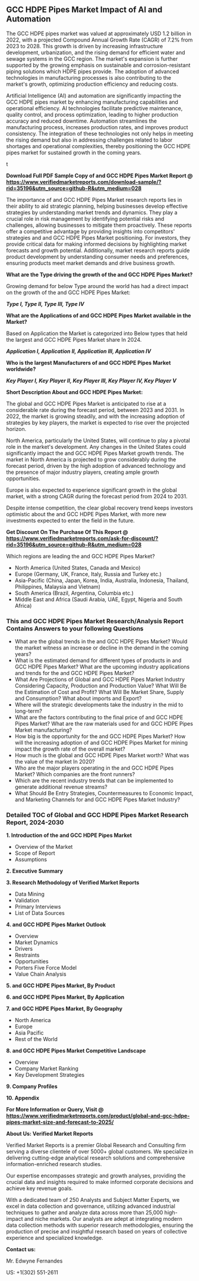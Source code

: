 <h2>GCC HDPE Pipes Market Impact of AI and Automation</h2><p>The GCC HDPE pipes market was valued at approximately USD 1.2 billion in 2022, with a projected Compound Annual Growth Rate (CAGR) of 7.2% from 2023 to 2028. This growth is driven by increasing infrastructure development, urbanization, and the rising demand for efficient water and sewage systems in the GCC region. The market's expansion is further supported by the growing emphasis on sustainable and corrosion-resistant piping solutions which HDPE pipes provide. The adoption of advanced technologies in manufacturing processes is also contributing to the market's growth, optimizing production efficiency and reducing costs.</p><p>Artificial Intelligence (AI) and automation are significantly impacting the GCC HDPE pipes market by enhancing manufacturing capabilities and operational efficiency. AI technologies facilitate predictive maintenance, quality control, and process optimization, leading to higher production accuracy and reduced downtime. Automation streamlines the manufacturing process, increases production rates, and improves product consistency. The integration of these technologies not only helps in meeting the rising demand but also in addressing challenges related to labor shortages and operational complexities, thereby positioning the GCC HDPE pipes market for sustained growth in the coming years.</p>t</p><p id="" class=""><strong>Download Full PDF Sample Copy of and GCC HDPE Pipes Market Report @ <a href="https://www.verifiedmarketreports.com/download-sample/?rid=35196&utm_source=github-R&utm_medium=028" target="_blank">https://www.verifiedmarketreports.com/download-sample/?rid=35196&utm_source=github-R&utm_medium=028</a></strong></p><p>The importance of&nbsp;and GCC HDPE Pipes Market research reports lies in their ability to aid strategic planning, helping businesses develop effective strategies by understanding market trends and dynamics. They play a crucial role in risk management by identifying potential risks and challenges, allowing businesses to mitigate them proactively. These reports offer a competitive advantage by providing insights into competitors' strategies and and GCC HDPE Pipes Market positioning. For investors, they provide critical data for making informed decisions by highlighting market forecasts and growth potential. Additionally, market research reports guide product development by understanding consumer needs and preferences, ensuring products meet market demands and drive business growth.</p><p><strong>What are the&nbsp;Type driving the growth of the and GCC HDPE Pipes Market?</strong></p><p id="" class="">Growing demand for below Type around the world has had a direct impact on the growth of the and GCC HDPE Pipes Market:</p><em><strong>Type I, Type II, Type III, Type IV</strong></em></p><strong>What are the&nbsp;Applications&nbsp;of and GCC HDPE Pipes Market available in the Market?</strong></p><p id="" class="">Based on Application the Market is categorized into Below types that held the largest and GCC HDPE Pipes Market share In 2024.</p><em><strong>Application I, Application II, Application III, Application IV</strong></em></p><strong>Who is the largest Manufacturers of and GCC HDPE Pipes Market worldwide?</strong></p><p><em><strong>Key Player I, Key Player II, Key Player III, Key Player IV, Key Player V</strong></em></p><p id="" class=""><strong>Short Description About and GCC HDPE Pipes Market:</strong></p><p>The global and GCC HDPE Pipes Market is anticipated to rise at a considerable rate during the forecast period, between 2023 and 2031. In 2022, the market is growing steadily, and with the increasing adoption of strategies by key players, the market is expected to rise over the projected horizon.</p><p>North America, particularly the United States, will continue to play a pivotal role in the market's development. Any changes in the United States could significantly impact the and GCC HDPE Pipes Market growth trends. The market in North America is projected to grow considerably during the forecast period, driven by the high adoption of advanced technology and the presence of major industry players, creating ample growth opportunities.</p><p>Europe is also expected to experience significant growth in the global market, with a strong CAGR during the forecast period from 2024 to 2031.</p><p>Despite intense competition, the clear global recovery trend keeps investors optimistic about the and GCC HDPE Pipes Market, with more new investments expected to enter the field in the future.</p><p id="" class=""><strong>Get Discount On The Purchase Of This Report @ <a href="https://www.verifiedmarketreports.com/ask-for-discount/?rid=35196&utm_source=github-R&utm_medium=028" target="_blank">https://www.verifiedmarketreports.com/ask-for-discount/?rid=35196&utm_source=github-R&utm_medium=028</a></strong></p>Which regions are leading the and GCC HDPE Pipes Market?</p><ul><li>North America (United States, Canada and Mexico)</li><li>Europe (Germany, UK, France, Italy, Russia and Turkey etc.)</li><li>Asia-Pacific (China, Japan, Korea, India, Australia, Indonesia, Thailand, Philippines, Malaysia and Vietnam)</li><li>South America (Brazil, Argentina, Columbia etc.)</li><li>Middle East and Africa (Saudi Arabia, UAE, Egypt, Nigeria and South Africa)</li></ul><h3 id="" class="">This and GCC HDPE Pipes Market Research/Analysis Report Contains Answers to your following Questions</h3><ul><li>What are the global trends in the and GCC HDPE Pipes Market? Would the market witness an increase or decline in the demand in the coming years?</li><li>What is the estimated demand for different types of products in and GCC HDPE Pipes Market? What are the upcoming industry applications and trends for the and GCC HDPE Pipes Market?</li><li>What Are Projections of Global and GCC HDPE Pipes Market Industry Considering Capacity, Production and Production Value? What Will Be the Estimation of Cost and Profit? What Will Be Market Share, Supply and Consumption? What about imports and Export?</li><li>Where will the strategic developments take the industry in the mid to long-term?</li><li>What are the factors contributing to the final price of and GCC HDPE Pipes Market? What are the raw materials used for and GCC HDPE Pipes Market manufacturing?</li><li>How big is the opportunity for the and GCC HDPE Pipes Market? How will the increasing adoption of and GCC HDPE Pipes Market for mining impact the growth rate of the overall market?</li><li>How much is the global and GCC HDPE Pipes Market worth? What was the value of the market In 2020?</li><li>Who are the major players operating in the and GCC HDPE Pipes Market? Which companies are the front runners?</li><li>Which are the recent industry trends that can be implemented to generate additional revenue streams?</li><li>What Should Be Entry Strategies, Countermeasures to Economic Impact, and Marketing Channels for and GCC HDPE Pipes Market Industry?</li></ul><h3 id="" class="">Detailed TOC of Global and GCC HDPE Pipes Market Research Report, 2024-2030</h3><p id="" class=""><strong>1. Introduction of the and GCC HDPE Pipes Market</strong></p><ul><li>Overview of the Market</li><li>Scope of Report</li><li>Assumptions</li></ul><p id="" class=""><strong>2. Executive Summary</strong></p><p id="" class=""><strong>3. Research Methodology of Verified Market Reports</strong></p><ul><li>Data Mining</li><li>Validation</li><li>Primary Interviews</li><li>List of Data Sources</li></ul><p id="" class=""><strong>4. and GCC HDPE Pipes Market Outlook</strong></p><ul><li>Overview</li><li>Market Dynamics</li><li>Drivers</li><li>Restraints</li><li>Opportunities</li><li>Porters Five Force Model</li><li>Value Chain Analysis</li></ul><p id="" class=""><strong>5. and GCC HDPE Pipes Market, By Product</strong></p><p id="" class=""><strong>6. and GCC HDPE Pipes Market, By Application</strong></p><p id="" class=""><strong>7. and GCC HDPE Pipes Market, By Geography</strong></p><ul><li>North America</li><li>Europe</li><li>Asia Pacific</li><li>Rest of the World</li></ul><p id="" class=""><strong>8. and GCC HDPE Pipes Market Competitive Landscape</strong></p><ul><li>Overview</li><li>Company Market Ranking</li><li>Key Development Strategies</li></ul><p id="" class=""><strong>9. Company Profiles</strong></p><p id="" class=""><strong>10. Appendix</strong></p><p id="" class=""><strong>For More Information or Query, Visit @ <a href="https://www.verifiedmarketreports.com/product/global-and-gcc-hdpe-pipes-market-size-and-forecast-to-2025/" target="_blank">https://www.verifiedmarketreports.com/product/global-and-gcc-hdpe-pipes-market-size-and-forecast-to-2025/</a></strong></p><p id="" class=""><strong>About Us: Verified Market Reports</strong></p><p id="" class="">Verified Market Reports is a premier Global Research and Consulting firm serving a diverse clientele of over 5000+ global customers. We specialize in delivering cutting-edge analytical research solutions and comprehensive information-enriched research studies.</p><p id="" class="">Our expertise encompasses strategic and growth analyses, providing the crucial data and insights required to make informed corporate decisions and achieve key revenue goals.</p><p id="" class="">With a dedicated team of 250 Analysts and Subject Matter Experts, we excel in data collection and governance, utilizing advanced industrial techniques to gather and analyze data across more than 25,000 high-impact and niche markets. Our analysts are adept at integrating modern data collection methods with superior research methodologies, ensuring the production of precise and insightful research based on years of collective experience and specialized knowledge.</p><p id="" class=""><strong>Contact us:</strong></p><p id="" class="">Mr. Edwyne Fernandes</p><p id="" class="">US: +1(302) 551-2611</p>